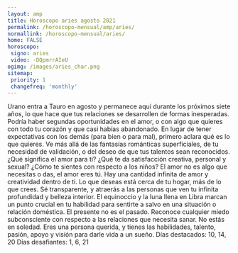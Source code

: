 ```yaml
---
layout: amp
title: Horoscopo aries agosto 2021 
permalink: /horoscopo-mensual/amp/aries/
normallink: /horoscopo-mensual/aries/
home: FALSE
horoscopo:
 signo: aries
 video: -DQpmrrAIeU
ogimg: /images/aries_char.png
sitemap:
 priority: 1
 changefreq: 'monthly'
---
```



Urano entra a Tauro en agosto y permanece aquí durante los próximos siete años, lo que hace que tus relaciones se desarrollen de formas inesperadas. Podría haber segundas oportunidades en el amor, o con algo que quieres con todo tu corazón y que casi habías abandonado. En lugar de tener expectativas con los demás (para bien o para mal), primero aclara qué es lo que quieres. 
Ve más allá de las fantasías románticas superficiales, de tu necesidad de validación, o del deseo de que tus talentos sean reconocidos. ¿Qué significa el amor para ti? ¿Qué te da satisfacción creativa, personal y sexual? ¿Cómo te sientes con respecto a los niños? El amor no es algo que necesitas o das, el amor eres tú. Hay una cantidad infinita de amor y creatividad dentro de ti. 
Lo que deseas está cerca de tu hogar, más de lo que crees. Sé transparente, y atraerás a las personas que ven tu infinita profundidad y belleza interior. El equinoccio y la luna llena en Libra marcan un punto crucial en tu habilidad para sentirte a salvo en una situación o relación doméstica. El presente no es el pasado. Reconoce cualquier miedo subconsciente con respecto a las relaciones que necesita sanar. No estás en soledad. Eres una persona querida, y tienes las habilidades, talento, pasión, apoyo y visión para darle vida a un sueño. 
Días destacados: 10, 14, 20
Días desafiantes: 1, 6, 21